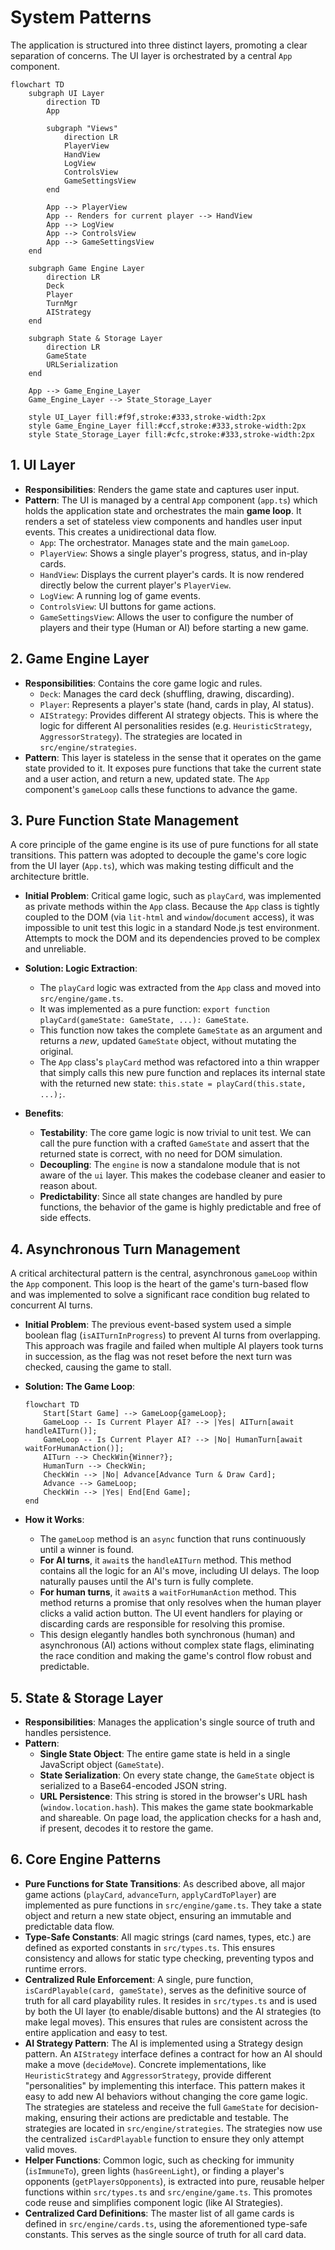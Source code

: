 # System Patterns

The application is structured into three distinct layers, promoting a clear separation of concerns. The UI layer is orchestrated by a central `App` component.

```mermaid
flowchart TD
    subgraph UI Layer
        direction TD
        App

        subgraph "Views"
            direction LR
            PlayerView
            HandView
            LogView
            ControlsView
            GameSettingsView
        end

        App --> PlayerView
        App -- Renders for current player --> HandView
        App --> LogView
        App --> ControlsView
        App --> GameSettingsView
    end

    subgraph Game Engine Layer
        direction LR
        Deck
        Player
        TurnMgr
        AIStrategy
    end

    subgraph State & Storage Layer
        direction LR
        GameState
        URLSerialization
    end

    App --> Game_Engine_Layer
    Game_Engine_Layer --> State_Storage_Layer

    style UI_Layer fill:#f9f,stroke:#333,stroke-width:2px
    style Game_Engine_Layer fill:#ccf,stroke:#333,stroke-width:2px
    style State_Storage_Layer fill:#cfc,stroke:#333,stroke-width:2px
```

## 1. UI Layer

*   **Responsibilities**: Renders the game state and captures user input.
*   **Pattern**: The UI is managed by a central `App` component (`app.ts`) which holds the application state and orchestrates the main **game loop**. It renders a set of stateless view components and handles user input events. This creates a unidirectional data flow.
    *   `App`: The orchestrator. Manages state and the main `gameLoop`.
    *   `PlayerView`: Shows a single player's progress, status, and in-play cards.
    *   `HandView`: Displays the current player's cards. It is now rendered directly below the current player's `PlayerView`.
    *   `LogView`: A running log of game events.
    *   `ControlsView`: UI buttons for game actions.
    *   `GameSettingsView`: Allows the user to configure the number of players and their type (Human or AI) before starting a new game.

## 2. Game Engine Layer

*   **Responsibilities**: Contains the core game logic and rules.
    *   `Deck`: Manages the card deck (shuffling, drawing, discarding).
    *   `Player`: Represents a player's state (hand, cards in play, AI status).
    *   `AIStrategy`: Provides different AI strategy objects. This is where the logic for different AI personalities resides (e.g. `HeuristicStrategy`, `AggressorStrategy`). The strategies are located in `src/engine/strategies`.
*   **Pattern**: This layer is stateless in the sense that it operates on the game state provided to it. It exposes pure functions that take the current state and a user action, and return a new, updated state. The `App` component's `gameLoop` calls these functions to advance the game.

## 3. Pure Function State Management

A core principle of the game engine is its use of pure functions for all state transitions. This pattern was adopted to decouple the game's core logic from the UI layer (`App.ts`), which was making testing difficult and the architecture brittle.

*   **Initial Problem**: Critical game logic, such as `playCard`, was implemented as private methods within the `App` class. Because the `App` class is tightly coupled to the DOM (via `lit-html` and `window`/`document` access), it was impossible to unit test this logic in a standard Node.js test environment. Attempts to mock the DOM and its dependencies proved to be complex and unreliable.

*   **Solution: Logic Extraction**:
    *   The `playCard` logic was extracted from the `App` class and moved into `src/engine/game.ts`.
    *   It was implemented as a pure function: `export function playCard(gameState: GameState, ...): GameState`.
    *   This function now takes the complete `GameState` as an argument and returns a *new*, updated `GameState` object, without mutating the original.
    *   The `App` class's `playCard` method was refactored into a thin wrapper that simply calls this new pure function and replaces its internal state with the returned new state: `this.state = playCard(this.state, ...);`.

*   **Benefits**:
    *   **Testability**: The core game logic is now trivial to unit test. We can call the pure function with a crafted `GameState` and assert that the returned state is correct, with no need for DOM simulation.
    *   **Decoupling**: The `engine` is now a standalone module that is not aware of the `ui` layer. This makes the codebase cleaner and easier to reason about.
    *   **Predictability**: Since all state changes are handled by pure functions, the behavior of the game is highly predictable and free of side effects.

## 4. Asynchronous Turn Management

A critical architectural pattern is the central, asynchronous `gameLoop` within the `App` component. This loop is the heart of the game's turn-based flow and was implemented to solve a significant race condition bug related to concurrent AI turns.

*   **Initial Problem**: The previous event-based system used a simple boolean flag (`isAITurnInProgress`) to prevent AI turns from overlapping. This approach was fragile and failed when multiple AI players took turns in succession, as the flag was not reset before the next turn was checked, causing the game to stall.

*   **Solution: The Game Loop**:
    ```mermaid
    flowchart TD
        Start[Start Game] --> GameLoop{gameLoop};
        GameLoop -- Is Current Player AI? --> |Yes| AITurn[await handleAITurn()];
        GameLoop -- Is Current Player AI? --> |No| HumanTurn[await waitForHumanAction()];
        AITurn --> CheckWin{Winner?};
        HumanTurn --> CheckWin;
        CheckWin --> |No| Advance[Advance Turn & Draw Card];
        Advance --> GameLoop;
        CheckWin --> |Yes| End[End Game];
    end
    ```

*   **How it Works**:
    *   The `gameLoop` method is an `async` function that runs continuously until a winner is found.
    *   **For AI turns**, it `await`s the `handleAITurn` method. This method contains all the logic for an AI's move, including UI delays. The loop naturally pauses until the AI's turn is fully complete.
    *   **For human turns**, it `await`s a `waitForHumanAction` method. This method returns a promise that only resolves when the human player clicks a valid action button. The UI event handlers for playing or discarding cards are responsible for resolving this promise.
    *   This design elegantly handles both synchronous (human) and asynchronous (AI) actions without complex state flags, eliminating the race condition and making the game's control flow robust and predictable.

## 5. State & Storage Layer

*   **Responsibilities**: Manages the application's single source of truth and handles persistence.
*   **Pattern**:
    *   **Single State Object**: The entire game state is held in a single JavaScript object (`GameState`).
    *   **State Serialization**: On every state change, the `GameState` object is serialized to a Base64-encoded JSON string.
    *   **URL Persistence**: This string is stored in the browser's URL hash (`window.location.hash`). This makes the game state bookmarkable and shareable. On page load, the application checks for a hash and, if present, decodes it to restore the game.

## 6. Core Engine Patterns

*   **Pure Functions for State Transitions**: As described above, all major game actions (`playCard`, `advanceTurn`, `applyCardToPlayer`) are implemented as pure functions in `src/engine/game.ts`. They take a state object and return a new state object, ensuring an immutable and predictable data flow.
*   **Type-Safe Constants**: All magic strings (card names, types, etc.) are defined as exported constants in `src/types.ts`. This ensures consistency and allows for static type checking, preventing typos and runtime errors.
*   **Centralized Rule Enforcement**: A single, pure function, `isCardPlayable(card, gameState)`, serves as the definitive source of truth for all card playability rules. It resides in `src/types.ts` and is used by both the UI layer (to enable/disable buttons) and the AI strategies (to make legal moves). This ensures that rules are consistent across the entire application and easy to test.
*   **AI Strategy Pattern**: The AI is implemented using a Strategy design pattern. An `AIStrategy` interface defines a contract for how an AI should make a move (`decideMove`). Concrete implementations, like `HeuristicStrategy` and `AggressorStrategy`, provide different "personalities" by implementing this interface. This pattern makes it easy to add new AI behaviors without changing the core game logic. The strategies are stateless and receive the full `GameState` for decision-making, ensuring their actions are predictable and testable. The strategies are located in `src/engine/strategies`. The strategies now use the centralized `isCardPlayable` function to ensure they only attempt valid moves.
*   **Helper Functions**: Common logic, such as checking for immunity (`isImmuneTo`), green lights (`hasGreenLight`), or finding a player's opponents (`getPlayersOpponents`), is extracted into pure, reusable helper functions within `src/types.ts` and `src/engine/game.ts`. This promotes code reuse and simplifies component logic (like AI Strategies).
*   **Centralized Card Definitions**: The master list of all game cards is defined in `src/engine/cards.ts`, using the aforementioned type-safe constants. This serves as the single source of truth for all card data. 